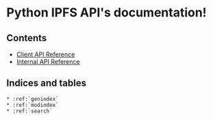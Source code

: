 Python IPFS API's documentation!
================================

Contents
--------

* [Client API Reference](api_ref.md)
* [Internal API Reference](internal_ref.md)

Indices and tables
------------------

```eval_rst
* :ref:`genindex`
* :ref:`modindex`
* :ref:`search`
```

